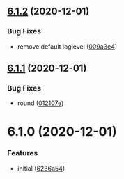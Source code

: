 ## [6.1.2](https://github.com/softwaregroup-bg/ut-loadtest/compare/v6.1.1...v6.1.2) (2020-12-01)


### Bug Fixes

* remove default loglevel ([009a3e4](https://github.com/softwaregroup-bg/ut-loadtest/commit/009a3e49a365a410419ebf5de4864db641008d43))



## [6.1.1](https://github.com/softwaregroup-bg/ut-loadtest/compare/v6.1.0...v6.1.1) (2020-12-01)


### Bug Fixes

* round ([012107e](https://github.com/softwaregroup-bg/ut-loadtest/commit/012107e744590c251f4242f621b58701718c9a4f))



# 6.1.0 (2020-12-01)


### Features

* initial ([6236a54](https://github.com/softwaregroup-bg/ut-loadtest/commit/6236a54c9a560f263349aa00a6e22679c0a4f096))



